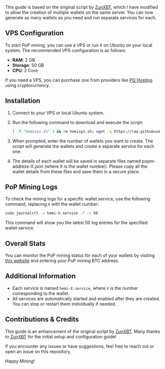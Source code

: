
This guide is based on the original script by [ZunXBT](https://github.com/zunxbt), which I have modified to allow the creation of multiple wallets on the same server. You can now generate as many wallets as you need and run separate services for each.

## VPS Configuration

To start PoP mining, you can use a VPS or run it on Ubuntu on your local system. The recommended VPS configuration is as follows:

- **RAM**: 2 GB
- **Storage**: 50 GB
- **CPU**: 2 Core

If you need a VPS, you can purchase one from providers like [PQ Hosting](https://pq.hosting/en/) using cryptocurrency.

## Installation

1. Connect to your VPS or local Ubuntu system.
2. Run the following command to download and execute the script:

   ```bash
   [ -f "hemixyz.sh" ] && rm hemixyz.sh; wget -q https://raw.githubusercontent.com/0xlimon/pop-multi-mining/refs/heads/main/hemixyz.sh && chmod +x hemixyz.sh && ./hemixyz.sh
   ```

3. When prompted, enter the number of wallets you want to create. The script will generate the wallets and create a separate service for each one.

4. The details of each wallet will be saved in separate files named popm-address-X.json (where X is the wallet number). Please copy all the wallet details from these files and save them in a secure place.

## PoP Mining Logs

To check the mining logs for a specific wallet service, use the following command, replacing `X` with the wallet number:

```bash
sudo journalctl -u hemi-X.service -f -n 50
```

This command will show you the latest 50 log entries for the specified wallet service.

## Overall Stats

You can monitor the PoP mining status for each of your wallets by visiting [this website](https://popmining.xyz) and entering your PoP mining BTC address.

## Additional Information

- Each service is named `hemi-X.service`, where `X` is the number corresponding to the wallet.
- All services are automatically started and enabled after they are created. You can stop or restart them individually if needed.

## Contributions & Credits

This guide is an enhancement of the original script by [ZunXBT](https://github.com/zunxbt). Many thanks to [ZunXBT](https://github.com/zunxbt) for the initial setup and configuration guide!

If you encounter any issues or have suggestions, feel free to reach out or open an issue on this repository.

Happy Mining!
